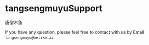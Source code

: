 # tangsengmuyuSupport

唐僧木鱼

If you have any question, please feel free to contact with us by Email `tangsengmuyu@welike.ai`.
